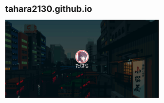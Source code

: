 # tahara2130.github.io
![alt text](https://github.com/tahara2130/tahara2130.github.io/blob/master/assets/img/README.gif?raw=true)
